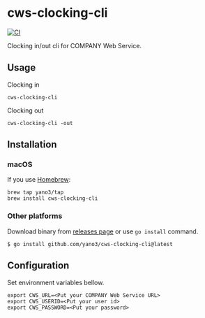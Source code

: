 # cws-clocking-cli

[![CI](https://github.com/yano3/cws-clocking-cli/actions/workflows/ci.yml/badge.svg)](https://github.com/yano3/cws-clocking-cli/actions/workflows/ci.yml)

Clocking in/out cli for COMPANY Web Service.

## Usage

Clocking in

```
cws-clocking-cli
```

Clocking out

```
cws-clocking-cli -out
```

## Installation

### macOS

If you use [Homebrew](https://brew.sh):

```
brew tap yano3/tap
brew install cws-clocking-cli
```

### Other platforms

Download binary from [releases page](https://github.com/yano3/cws-clocking-cli/releases) or use `go install` command.

```console
$ go install github.com/yano3/cws-clocking-cli@latest
```

## Configuration

Set environment variables bellow.

```
export CWS_URL=<Put your COMPANY Web Service URL>
export CWS_USERID=<Put your user id>
export CWS_PASSWORD=<Put your password>
```
